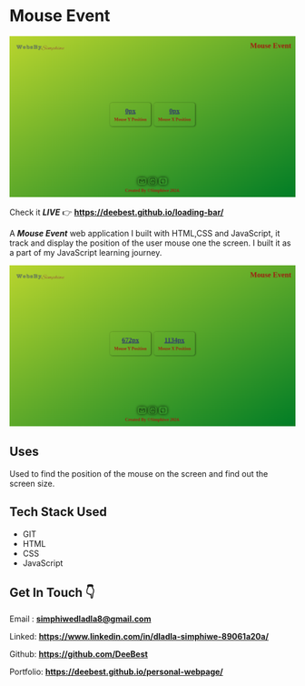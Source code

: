 # Mouse Event

![screenshot1 of the app](./images/Screenshot1.png)

Check it _**LIVE**_ 👉
**<https://deebest.github.io/loading-bar/>**

A _**Mouse Event**_ web application I built with HTML,CSS and JavaScript, it track and display the position of the user mouse one the screen. I built it as a part of my JavaScript learning journey.

![screenshot2 of the app](./images/Screenshot2.png)

## Uses

Used to find the position of the mouse on the screen and find out the screen size.

## Tech Stack Used

- GIT
- HTML
- CSS
- JavaScript

## Get In Touch 👇

Email : **<simphiwedladla8@gmail.com>**

Linked: **<https://www.linkedin.com/in/dladla-simphiwe-89061a20a/>**

Github: **<https://github.com/DeeBest>**

Portfolio: **<https://deebest.github.io/personal-webpage/>**

